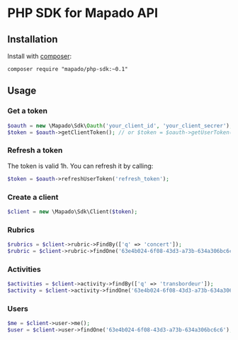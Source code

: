 PHP SDK for Mapado API
=======

## Installation
Install with [composer](http://getcomposer.org):
```
composer require "mapado/php-sdk:~0.1"
```

## Usage

### Get a token
```php
$oauth = new \Mapado\Sdk\Oauth('your_client_id', 'your_client_secrer');
$token = $oauth->getClientToken(); // or $token = $oauth->getUserToken('username', 'password');
```

### Refresh a token
The token is valid 1h. You can refresh it by calling:
```php
$token = $oauth->refreshUserToken('refresh_token');
```

### Create a client
```php
$client = new \Mapado\Sdk\Client($token);
```

### Rubrics
```php
$rubrics = $client->rubric->FindBy(['q' => 'concert']);
$rubric = $client->rubric->findOne('63e4b024-6f08-43d3-a73b-634a306bc6c6');
```

### Activities
```php
$activities = $client->activity->findBy(['q' => 'transbordeur']);
$activity = $client->activity->findOne('63e4b024-6f08-43d3-a73b-634a306bc6c6');
```

### Users
```php
$me = $client->user->me();
$user = $client->user->findOne('63e4b024-6f08-43d3-a73b-634a306bc6c6');
```
